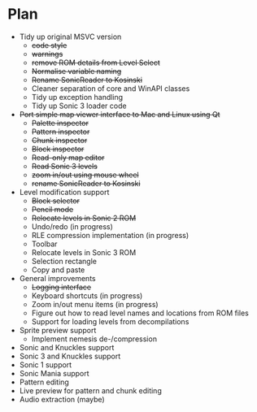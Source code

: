 # Plan

- Tidy up original MSVC version
  + ~~code style~~
  + ~~warnings~~
  + ~~remove ROM details from Level Select~~
  + ~~Normalise variable naming~~
  + ~~Rename SonicReader to Kosinski~~
  + Cleaner separation of core and WinAPI classes
  + Tidy up exception handling
  + Tidy up Sonic 3 loader code
- ~~Port simple map viewer interface to Mac and Linux using Qt~~
  + ~~Palette inspector~~
  + ~~Pattern inspector~~
  + ~~Chunk inspector~~
  + ~~Block inspector~~
  + ~~Read-only map editor~~
  + ~~Read Sonic 3 levels~~
  + ~~zoom in/out using mouse wheel~~
  + ~~rename SonicReader to Kosinski~~
- Level modification support
  + ~~Block selector~~
  + ~~Pencil mode~~
  + ~~Relocate levels in Sonic 2 ROM~~
  * Undo/redo (in progress)
  + RLE compression implementation (in progress)
  + Toolbar
  + Relocate levels in Sonic 3 ROM
  + Selection rectangle
  + Copy and paste
- General improvements
  + ~~Logging interface~~
  * Keyboard shortcuts (in progress)
  + Zoom in/out menu items (in progress)
  + Figure out how to read level names and locations from ROM files
  + Support for loading levels from decompilations
- Sprite preview support
  + Implement nemesis de-/compression
- Sonic and Knuckles support
- Sonic 3 and Knuckles support
- Sonic 1 support
- Sonic Mania support
- Pattern editing
- Live preview for pattern and chunk editing
- Audio extraction (maybe)
